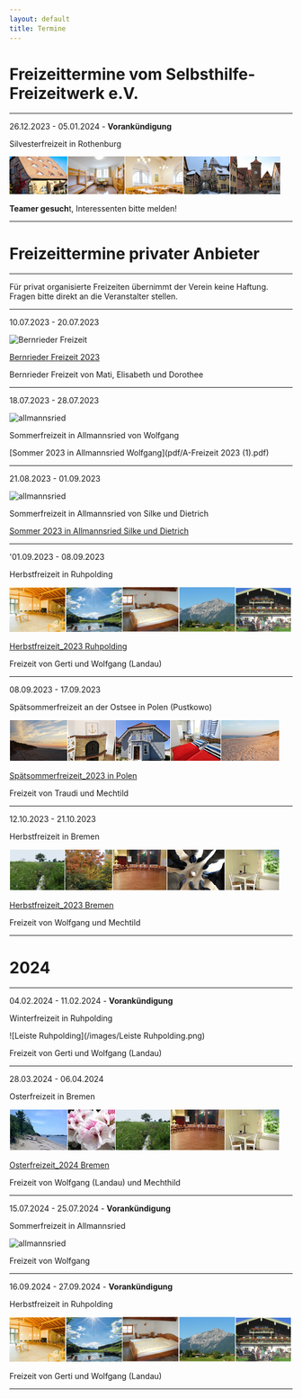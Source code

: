 ```yaml
---
layout: default
title: Termine
---
```

# Freizeittermine vom Selbsthilfe-Freizeitwerk e.V.

--------------------------------------------------------------------------------------------------

26.12.2023 - 05.01.2024 - **Vorankündigung**

Silvesterfreizeit in Rothenburg 

![Rothenburg op der Tauber](/images/rothenburg.png)

**Teamer gesuch**t, Interessenten bitte melden!

---------------------------------------------------------------------------------------------------

# Freizeittermine privater Anbieter

---------------------------------------------------------------------------------------------------

Für privat organisierte Freizeiten übernimmt der Verein keine Haftung. Fragen bitte direkt an die Veranstalter stellen.

-----------------------------------------------------------------------------------------------------

10.07.2023 - 20.07.2023

![Bernrieder Freizeit](https://ik.imagekit.io/zcrl68n9dky/tr:oi-images@@Bernried_1.jpg,ox-0,oy-0,ow-94,oh-68:oi-images@@Bernried_2.jpg,ox-97,oy-0,ow-94,oh-68:oi-images@@Bernried_3.jpg,ox-194,oy-0,ow-94,oh-68:oi-images@@Bernried_4.jpg,ox-291,oy-0,ow-94,oh-68:oi-images@@Bernried_5.jpg,ox-388,oy-0,ow-94,oh-68/white.jpg)


[Bernrieder Freizeit 2023](pdf/Bernried23-23.01.26-2Flyer07.10-20.pdf)

Bernrieder Freizeit von Mati, Elisabeth und Dorothee

-----------------------------------------------------------------------------------------------------

18.07.2023 - 28.07.2023 

![allmannsried](/images/allmansried.jpeg)

Sommerfreizeit in Allmannsried von Wolfgang

[Sommer 2023 in Allmannsried Wolfgang](pdf/A-Freizeit 2023 (1).pdf)

------------------------------------------------------------------------------------------------------

21.08.2023 - 01.09.2023 

![allmannsried](/images/allmansried.jpeg)

Sommerfreizeit in Allmannsried von Silke und Dietrich

[Sommer 2023 in Allmannsried Silke und Dietrich](pdf/AusschreibungAllmannsried2023_2.pdf)

------------------------------------------------------------------------------------------------------

'01.09.2023 - 08.09.2023  

Herbstfreizeit in Ruhpolding

![ruhpolding](/images/bildleiste_2021.png)

[Herbstfreizeit_2023 Ruhpolding](pdf/Herbstfreizeit_2023.pdf)

Freizeit von Gerti und Wolfgang (Landau)

--------------------------------------------------------------------------------------------------------

08.09.2023 - 17.09.2023

Spätsommerfreizeit an der Ostsee in Polen (Pustkowo)

![Polen](/images/Leiste_Polen.jpg)

[Spätsommerfreizeit_2023 in Polen](pdf/EinladungPolen23.pdf)

Freizeit von Traudi und Mechtild

--------------------------------------------------------------------------------------------------------

12.10.2023 - 21.10.2023

Herbstfreizeit in Bremen

![Bremen](/images/Leiste_Herbst_neuab10.3.23.jpg)

[Herbstfreizeit_2023 Bremen](pdf/HerbstfreizeitinBremen.pdf)

Freizeit von Wolfgang und Mechtild

--------------------------------------------------------------------------------------------------------
# 2024
--------------------------------------------------------------------------------------------------------

04.02.2024 - 11.02.2024 - **Vorankündigung**

Winterfreizeit in Ruhpolding 

![Leiste Ruhpolding](/images/Leiste Ruhpolding.png)

Freizeit von Gerti und Wolfgang (Landau)

--------------------------------------------------------------------------------------------------------

28.03.2024 - 06.04.2024

Osterfreizeit in Bremen

![Leiste Bremen](/images/Leiste_Ostern_neuab10.3.23.jpg)

[Osterfreizeit_2024 Bremen](pdf/Osterfreizeit2024Bremen-Blumenthal.pdf)

Freizeit von Wolfgang (Landau) und Mechthild

--------------------------------------------------------------------------------------------------------

15.07.2024 - 25.07.2024  -  **Vorankündigung**

Sommerfreizeit in Allmannsried

![allmannsried](/images/allmansried.jpeg)

Freizeit von Wolfgang

---------------------------------------------------------------------------------------------------------

16.09.2024 - 27.09.2024 - **Vorankündigung**

Herbstfreizeit in Ruhpolding 

![ruhpolding](/images/bildleiste_2021.png)

Freizeit von Gerti und Wolfgang (Landau)

-------------------------------------------------------------------------------------------------------




